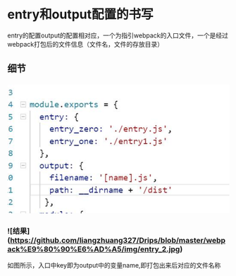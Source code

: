 # entry和output配置的书写
entry的配置output的配置相对应，一个为指引webpack的入口文件，一个是经过webpack打包后的文件信息（文件名，文件的存放目录）
## 细节
### ![配置](https://github.com/liangzhuang327/Drips/blob/master/webpack%E9%80%90%E6%AD%A5/img/entry_1.jpg)
### ![结果] (https://github.com/liangzhuang327/Drips/blob/master/webpack%E9%80%90%E6%AD%A5/img/entry_2.jpg)<br>
如图所示，入口中key即为output中的变量name,即打包出来后对应的文件名称